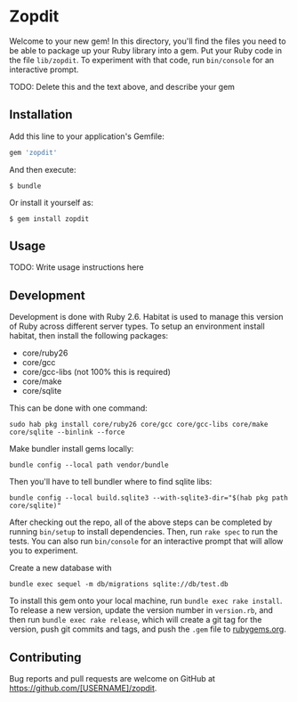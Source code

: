 # Zopdit

Welcome to your new gem! In this directory, you'll find the files you need to be able to package up your Ruby library into a gem. Put your Ruby code in the file `lib/zopdit`. To experiment with that code, run `bin/console` for an interactive prompt.

TODO: Delete this and the text above, and describe your gem

## Installation

Add this line to your application's Gemfile:

```ruby
gem 'zopdit'
```

And then execute:

    $ bundle

Or install it yourself as:

    $ gem install zopdit

## Usage

TODO: Write usage instructions here

## Development

Development is done with Ruby 2.6.  Habitat is used to manage this version of Ruby across different server types.  To setup an environment install habitat, then install the following packages:

* core/ruby26
* core/gcc
* core/gcc-libs (not 100% this is required)
* core/make
* core/sqlite

This can be done with one command:

```
sudo hab pkg install core/ruby26 core/gcc core/gcc-libs core/make core/sqlite --binlink --force
```

Make bundler install gems locally:

```
bundle config --local path vendor/bundle
```

Then you'll have to tell bundler where to find sqlite libs: 

```
bundle config --local build.sqlite3 --with-sqlite3-dir="$(hab pkg path core/sqlite)"
```


After checking out the repo, all of the above steps can be completed by running `bin/setup` to install dependencies. Then, run `rake spec` to run the tests. You can also run `bin/console` for an interactive prompt that will allow you to experiment.

Create a new database with

```
bundle exec sequel -m db/migrations sqlite://db/test.db
```

To install this gem onto your local machine, run `bundle exec rake install`. To release a new version, update the version number in `version.rb`, and then run `bundle exec rake release`, which will create a git tag for the version, push git commits and tags, and push the `.gem` file to [rubygems.org](https://rubygems.org).

## Contributing

Bug reports and pull requests are welcome on GitHub at https://github.com/[USERNAME]/zopdit.
